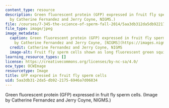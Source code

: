 ```yaml
---
content_type: resource
description: Green fluorescent protein (GFP) expressed in fruit fly sperm cells. (Image
  by Catherine Fernandez and Jerry Coyne, NIGMS.)
file: /courses/7-345-the-science-of-sperm-fall-2014/5aa3db312da5db9221756946a7d06834_7-345f14.jpg
file_type: image/jpeg
image_metadata:
  caption: Green fluorescent protein (GFP) expressed in fruit fly sperm cells. (Image
    by Catherine Fernandez and Jerry Coyne, [NIGMS](https://images.nigms.nih.gov/pages/DetailPage.aspx?imageid2=2683).)
  credit: Catherine Fernandez and Jerry Coyne, NIGMS
  image-alt: Fruit fly sperm cells shown as long fluorescent green squiggly lines.
learning_resource_types: []
license: https://creativecommons.org/licenses/by-nc-sa/4.0/
ocw_type: OCWImage
resourcetype: Image
title: GFP expressed in fruit fly sperm cells
uid: 5aa3db31-2da5-db92-2175-6946a7d06834
---
```

Green fluorescent protein (GFP) expressed in fruit fly sperm cells. (Image by Catherine Fernandez and Jerry Coyne, NIGMS.)